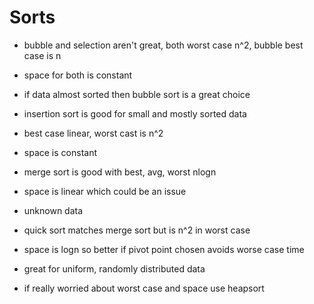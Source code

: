 # Sorts

- bubble and selection aren't great, both worst case n^2, bubble best case is n
- space for both is constant
- if data almost sorted then bubble sort is a great choice

- insertion sort is good for small and mostly sorted data
- best case linear, worst cast is n^2
- space is constant

- merge sort is good with best, avg,  worst nlogn
- space is linear which could be an issue
- unknown data

- quick sort matches merge sort but is n^2 in worst case
- space is logn so better if pivot point chosen avoids worse case time 
- great for uniform, randomly distributed data

- if really worried about worst case and space use heapsort

